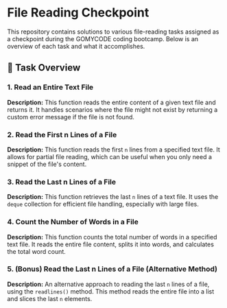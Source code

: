 # File Reading Checkpoint
This repository contains solutions to various file-reading tasks assigned as a checkpoint during the GOMYCODE coding bootcamp. Below is an overview of each task and what it accomplishes.

## 📝 Task Overview

### 1. Read an Entire Text File
**Description:** This function reads the entire content of a given text file and returns it. It handles scenarios where the file might not exist by returning a custom error message if the file is not found.

### 2. Read the First n Lines of a File
**Description:** This function reads the first `n` lines from a specified text file. It allows for partial file reading, which can be useful when you only need a snippet of the file's content.

### 3. Read the Last n Lines of a File
**Description:** This function retrieves the last `n` lines of a text file. It uses the `deque` collection for efficient file handling, especially with large files.

### 4. Count the Number of Words in a File
**Description:** This function counts the total number of words in a specified text file. It reads the entire file content, splits it into words, and calculates the total word count.

### 5. (Bonus) Read the Last n Lines of a File (Alternative Method)
**Description:** An alternative approach to reading the last `n` lines of a file, using the `readlines()` method. This method reads the entire file into a list and slices the last `n` elements.